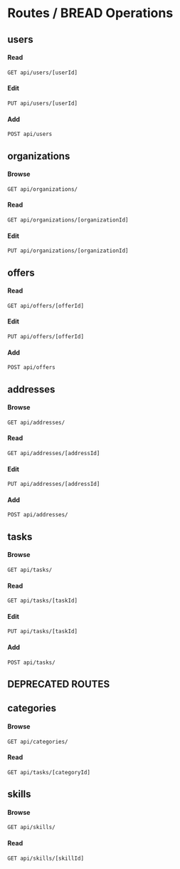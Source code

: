 # Routes / BREAD Operations

## users
#### Read
`GET api/users/[userId]`
#### Edit
`PUT api/users/[userId]`
#### Add
`POST api/users`

## organizations
#### Browse
`GET api/organizations/`
#### Read
`GET api/organizations/[organizationId]`
#### Edit
`PUT api/organizations/[organizationId]`

## offers
#### Read
`GET api/offers/[offerId]`
#### Edit
`PUT api/offers/[offerId]`
#### Add
`POST api/offers`

## addresses
#### Browse
`GET api/addresses/`
#### Read
`GET api/addresses/[addressId]`
#### Edit
`PUT api/addresses/[addressId]`
#### Add
`POST api/addresses/`

## tasks
#### Browse
`GET api/tasks/`
#### Read
`GET api/tasks/[taskId]`
#### Edit
`PUT api/tasks/[taskId]`
#### Add
`POST api/tasks/`


## DEPRECATED ROUTES
## categories
#### Browse
`GET api/categories/`
#### Read
`GET api/tasks/[categoryId]`

## skills
#### Browse
`GET api/skills/`
#### Read
`GET api/skills/[skillId]`